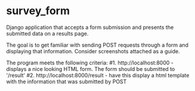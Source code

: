 # survey_form
Django application that accepts a form submission and presents the submitted data on a results page.

The goal is to get familiar with sending POST requests through a form and displaying that information. Consider screenshots attached as a guide.

The program meets the following criteria:
#1. http://localhost:8000 - displays a nice looking HTML form.  The form should be submitted to '/result'
#2. http://localhost:8000/result - have this display a html template with the information that was submitted by POST

